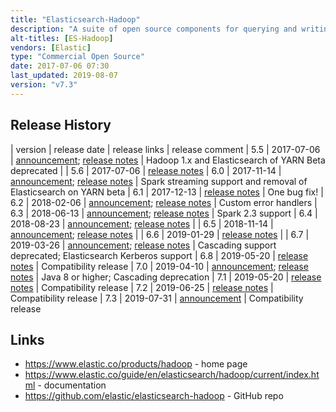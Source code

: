 ```yaml
---
title: "Elasticsearch-Hadoop"
description: "A suite of open source components for querying and writing documents to Elasticsearch from a range of Hadoop technologies, including MapReduce, Hive, Pig, Spark, Cascading and Storm.  Specific functionality includes InputFormat and OutputFormat libraries for MapReduce, a Hive storage handler allowing external tables to be defined over Elasticsearch indexes, read and write functions for Pig, Java and Scala RDD based libraries for Spark, Spark SQL support, Spark Streaming support, an Elasticsearch Tap for Cascading and a dedicated Spout and Bolt for Storm.  Used to include functionality for writing snapshots of Elasticsearch indexes to HDFS which is now part of the Snapshot and Restore functionality in Elasticsearch.  Certified with CDH, MapR and HDP."
alt-titles: [ES-Hadoop]
vendors: [Elastic]
type: "Commercial Open Source"
date: 2017-07-06 07:30
last_updated: 2019-08-07
version: "v7.3"
---
```

## Release History

| version | release date | release links | release comment
| 5.5 | 2017-07-06 | [announcement](https://www.elastic.co/blog/es-hadoop-5-5-0-released); [release notes](https://www.elastic.co/guide/en/elasticsearch/hadoop/5.5/eshadoop-5.5.0.html) | Hadoop 1.x and Elasticsearch of YARN Beta deprecated |
| 5.6 | 2017-07-06 | [release notes](https://www.elastic.co/guide/en/elasticsearch/hadoop/5.6/eshadoop-5.6.0.html)
| 6.0 | 2017-11-14 | [announcement](https://www.elastic.co/blog/es-hadoop-6-0-0-released); [release notes](https://www.elastic.co/guide/en/elasticsearch/hadoop/6.0/eshadoop-6.0.0.html) | Spark streaming support and removal of Elasticsearch on YARN beta
| 6.1 | 2017-12-13 | [release notes](https://www.elastic.co/guide/en/elasticsearch/hadoop/6.1/eshadoop-6.1.0.html) | One bug fix!
| 6.2 | 2018-02-06 | [announcement](https://www.elastic.co/blog/es-hadoop-6-2-0-released); [release notes](https://www.elastic.co/guide/en/elasticsearch/hadoop/6.2/eshadoop-6.2.0.html) | Custom error handlers
| 6.3 | 2018-06-13 | [announcement](https://www.elastic.co/blog/es-hadoop-6-3-0-released); [release notes](https://www.elastic.co/guide/en/elasticsearch/hadoop/6.3/eshadoop-6.3.0.html) | Spark 2.3 support
| 6.4 | 2018-08-23 | [announcement](https://www.elastic.co/blog/es-hadoop-6-4-0-released); [release notes](https://www.elastic.co/guide/en/elasticsearch/hadoop/6.4/eshadoop-6.4.0.html) |
| 6.5 | 2018-11-14 | [announcement](https://www.elastic.co/blog/es-hadoop-6-5-0-released); [release notes](https://www.elastic.co/guide/en/elasticsearch/hadoop/6.5/eshadoop-6.5.0.html) |
| 6.6 | 2019-01-29 | [release notes](https://www.elastic.co/guide/en/elasticsearch/hadoop/6.6/eshadoop-6.6.0.html) |
| 6.7 | 2019-03-26 | [announcement](https://www.elastic.co/blog/es-hadoop-6-7-0-released); [release notes](https://www.elastic.co/guide/en/elasticsearch/hadoop/6.7/eshadoop-6.7.0.html) | Cascading support deprecated; Elasticsearch Kerberos support
| 6.8 | 2019-05-20 | [release notes](https://www.elastic.co/guide/en/elasticsearch/hadoop/6.8/eshadoop-6.8.0.html) | Compatibility release
| 7.0 | 2019-04-10 | [announcement](https://www.elastic.co/blog/es-hadoop-7-0-0-released); [release notes](https://www.elastic.co/guide/en/elasticsearch/hadoop/7.0/eshadoop-7.0.0.html) | Java 8 or higher; Cascading deprecation
| 7.1 | 2019-05-20 | [release notes](https://www.elastic.co/guide/en/elasticsearch/hadoop/7.1/eshadoop-7.1.0.html) | Compatibility release
| 7.2 | 2019-06-25 | [release notes](https://www.elastic.co/guide/en/elasticsearch/hadoop/7.2/eshadoop-7.2.0.html) | Compatibility release
| 7.3 | 2019-07-31 | [announcement](https://www.elastic.co/guide/en/elasticsearch/hadoop/7.3/eshadoop-7.3.0.html) | Compatibility release

## Links

* <https://www.elastic.co/products/hadoop> - home page
* <https://www.elastic.co/guide/en/elasticsearch/hadoop/current/index.html> - documentation
* <https://github.com/elastic/elasticsearch-hadoop> - GitHub repo